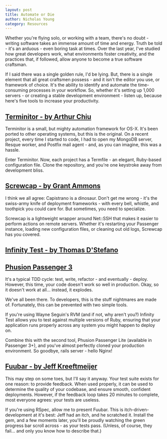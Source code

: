 ```yaml
---
layout: post
title: Automate or Die
author: Nicholas Young
category: Resources
---
```


Whether you're flying solo, or working with a team, there's no doubt - writing software takes an immense amount of time and energy. Truth be told - it's an arduous - even boring task at times. Over the last year, I've studied how great developers work, what environments foster creativity, and the practices that, if followed, allow anyone to become a true software craftsman.

If I said there was a single golden rule, I'd be lying. But, there is a single element that all great craftsmen possess - and it isn't the editor you use, or framework of choice. It's the ability to identify and automate the time-consuming processes in your workflow. So, whether it's setting up 1,000 servers - or creating a stable development environment - listen up, because here's five tools to increase your productivity.

## [Terminitor - by Arthur Chiu](https://github.com/achiu/terminitor/)

Terminitor is a small, but mighty automation framework for OS-X. It's been ported to other operating systems, but this is the original. On a recent project, every time I started to code, I had to open my MongoDB server, Resque worker, and Postfix mail agent - and, as you can imagine, this was a hassle.

Enter Terminitor. Now, each project has a Termfile - an elegant, Ruby-based configuration file. Clone the repository, and you're one keystroke away from development bliss.

## [Screwcap - by Grant Ammons](http://gammons.github.com/screwcap/)

I think we all agree: Capistrano is a dinosaur. Don't get me wrong - it's the swiss-army knife of deployment frameworks - with every bell, whistle, and toothpick you could care for. But sometimes, you need to specialize.

Screwcap is a lightweight wrapper around Net::SSH that makes it easier to perform actions on remote servers. Whether it's restarting your Passenger instance, loading new configuration files, or cleaning out old logs, Screwcap has you covered.

## [Infinity Test - by Thomas D'Stefano](https://github.com/tomas-stefano/infinity_test/)
## [Phusion Passenger 3](http://www.modrails.com/)

It's a typical TDD cycle: test, write, refactor - and eventually - deploy. However, this time, your code doesn't work so well in production. Okay, so it doesn't work at all... instead, it explodes.

We've all been there. To developers, this is the stuff nightmares are made of. Fortunately, this can be prevented with two simple tools.

If you're using Wayne Seguin's RVM (and if not, why aren't you?) Infinity Test allows you to test against multiple versions of Ruby, ensuring that your application runs properly across any system you might happen to deploy on.

Combine this with the second tool, Phusion Passenger Lite (available in Passenger 3+), and you've almost perfectly cloned your production environment. So goodbye, rails server - hello Nginx!

## [Fuubar - by Jeff Kreeftmeijer](https://github.com/jeffkreeftmeijer/fuubar/)

This may step on some toes, but I'll say it anyway. Your test suite exists for one reason: to provide feedback. When used properly, it can be used to determine the quality of your codebase, and ensure smooth, confident deployments. However, if the feedback loop takes 20 minutes to complete, most everyone agrees: your tests are useless.

If you're using RSpec, allow me to present Fuubar. This is itch-driven-development at it's best: Jeff had an itch, and he scratched it. Install the gem, and a few moments later, you'll be proudly watching the green progress bar scroll across - as your tests pass. (Unless, of course, they fail... and only you know how to describe that.)
